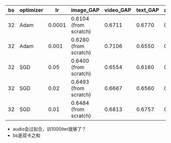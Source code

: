 | bs | optimizer | lr     | image_GAP | video_GAP | text_GAP | audio_GAP |
|----|-----------|--------|-----------|-----------|----------|-----------|
| 32 | Adam      | 0.0001 | 0.6104 (from scratch)    | 0.6711    | 0.6770   | 0.6123    |
| 32 | Adam      | 0.001  | 0.6280 (from scratch)    | 0.7106    | 0.6550   | 0.5976    |
| 32 | SGD       | 0.05   | 0.6400 (from scratch)    | 0.6554    | 0.6160   | 0.6005    |
| 32 | SGD       | 0.02   | 0.6493 (from scratch)    |   0.6667  |  0.6560  |  0.5990   |
| 32 | SGD       | 0.01   | 0.6484 (from scratch)    | 0.6813    | 0.6757   | 0.5956    |

* audio会过拟合，训1000iter就够了？
* bs是双卡之和